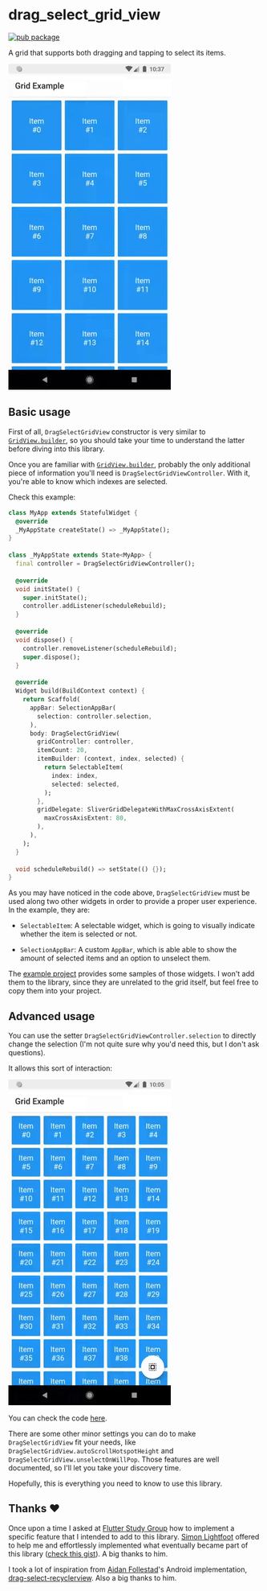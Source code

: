 # drag_select_grid_view  
  
[![pub package](https://img.shields.io/pub/v/drag_select_grid_view.svg)](https://pub.dartlang.org/packages/drag_select_grid_view)  
  
A grid that supports both dragging and tapping to select its items.  

![Selecting](media/selecting.gif)
  
## Basic usage  
  
First of all, `DragSelectGridView` constructor is very similar to [`GridView.builder`](https://api.flutter.dev/flutter/widgets/GridView/GridView.builder.html), so you should take your time to understand the latter before diving into this library. 

Once you are familiar with [`GridView.builder`](https://api.flutter.dev/flutter/widgets/GridView/GridView.builder.html), probably the only additional piece of information you'll need is `DragSelectGridViewController`. With it, you're able to know which indexes are selected.

Check this example:

```dart
class MyApp extends StatefulWidget {
  @override
  _MyAppState createState() => _MyAppState();
}

class _MyAppState extends State<MyApp> {
  final controller = DragSelectGridViewController();

  @override
  void initState() {
    super.initState();
    controller.addListener(scheduleRebuild);
  }

  @override
  void dispose() {
    controller.removeListener(scheduleRebuild);
    super.dispose();
  }

  @override
  Widget build(BuildContext context) {
    return Scaffold(
      appBar: SelectionAppBar(
        selection: controller.selection,
      ),
      body: DragSelectGridView(
        gridController: controller,
        itemCount: 20,
        itemBuilder: (context, index, selected) {
          return SelectableItem(
            index: index,
            selected: selected,
          );
        },
        gridDelegate: SliverGridDelegateWithMaxCrossAxisExtent(
          maxCrossAxisExtent: 80,
        ),
      ),
    );
  }

  void scheduleRebuild() => setState(() {});
}
```

As you may have noticed in the code above, `DragSelectGridView` must be used along two other widgets in order to provide a proper user experience. In the example, they are: 

  * `SelectableItem`: A selectable widget, which is going to visually indicate whether the item is selected or not.
    
  * `SelectionAppBar`: A custom `AppBar`, which is able able to show the amount of selected items and an option to unselect them.
      
The [example project](https://github.com/hugocbpassos/drag_select_grid_view/tree/master/example/lib) provides some samples of those widgets. I won't add them to the library, since they are unrelated to the grid itself, but feel free to copy them into your project. 

## Advanced usage
 
You can use the setter `DragSelectGridViewController.selection` to directly change the selection (I'm not quite sure why you'd need this, but I don't ask questions). 

It allows this sort of interaction:

![Directly changing selection](media/directly-changing-selection.gif)

You can check the code [here](https://github.com/hugocbpassos/drag_select_grid_view/blob/master/example/lib/example_with_fab.dart).

There are some other minor settings you can do to make `DragSelectGridView` fit your needs, like `DragSelectGridView.autoScrollHotspotHeight` and `DragSelectGridView.unselectOnWillPop`. Those features are well documented, so I'll let you take your discovery time.

Hopefully, this is everything you need to know to use this library. 
  
## Thanks ❤️  
  
Once upon a time I asked at [Flutter Study Group](https://flutterstudygroup.com/) how to implement a specific feature that I intended to add to this library. [Simon Lightfoot](https://github.com/slightfoot) offered to help me and effortlessly implemented what eventually became part of this library ([check this gist](https://gist.github.com/slightfoot/a002dd1e031f5f012f810c6d5da14a11)). A big thanks to him.  
  
I took a lot of inspiration from [Aidan Follestad](https://github.com/afollestad)'s Android implementation, [drag-select-recyclerview](https://github.com/afollestad/drag-select-recyclerview). Also a big thanks to him.
